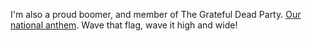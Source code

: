 I'm also a proud boomer, and member of The Grateful Dead Party. <a href="https://www.youtube.com/watch?v=rdPOAhBp2Ag">Our national anthem</a>. Wave that flag, wave it high and wide!
